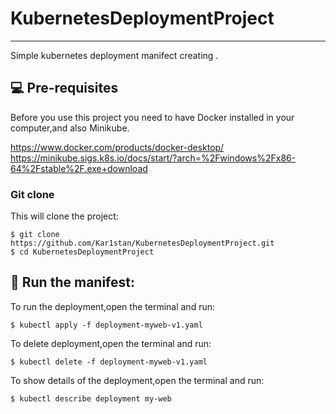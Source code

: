 # KubernetesDeploymentProject
***
Simple kubernetes deployment manifect creating . 

## 💻 Pre-requisites

Before you use this project you need to have Docker installed in your computer,and also Minikube.

https://www.docker.com/products/docker-desktop/
https://minikube.sigs.k8s.io/docs/start/?arch=%2Fwindows%2Fx86-64%2Fstable%2F.exe+download

### Git clone
This will clone the project:
```
$ git clone https://github.com/Kar1stan/KubernetesDeploymentProject.git
$ cd KubernetesDeploymentProject
```

## 🚀 Run the manifest: 
To run the deployment,open the terminal and run:
```
$ kubectl apply -f deployment-myweb-v1.yaml
```
To delete deployment,open the terminal and run:
```
$ kubectl delete -f deployment-myweb-v1.yaml
```
To show details of the deployment,open the terminal and run:
```
$ kubectl describe deployment my-web
```
